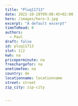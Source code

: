 ```yaml
---
title: "Pluq11713"
date: 2022-10-28T09:08:45+02:00
hero: /images/hero-3.jpg
excerpt: "A default excerpt"
timeToRead: 0
authors:
  - Paul
draft: false
id: pluq11713
slot: 1|2
kwh: na
priceperminute: na
freechargefor: na
onetimefee: na
country: de
locationname: locationname
street: street
zip_city: zip-city


---
```

